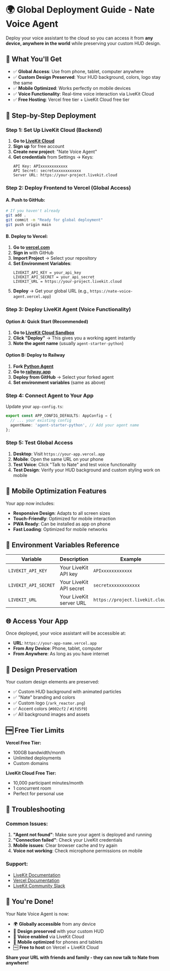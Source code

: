 # 🌍 Global Deployment Guide - Nate Voice Agent

Deploy your voice assistant to the cloud so you can access it from **any device, anywhere in the world** while preserving your custom HUD design.

## 🎯 What You'll Get

- ✅ **Global Access**: Use from phone, tablet, computer anywhere
- ✅ **Custom Design Preserved**: Your HUD background, colors, logo stay the same
- ✅ **Mobile Optimized**: Works perfectly on mobile devices
- ✅ **Voice Functionality**: Real-time voice interaction via LiveKit Cloud
- ✅ **Free Hosting**: Vercel free tier + LiveKit Cloud free tier

## 🚀 Step-by-Step Deployment

### Step 1: Set Up LiveKit Cloud (Backend)

1. **Go to [LiveKit Cloud](https://cloud.livekit.io/)**
2. **Sign up** for free account
3. **Create new project**: "Nate Voice Agent"
4. **Get credentials** from Settings → Keys:
   ```
   API Key: APIxxxxxxxxxxxx
   API Secret: secretxxxxxxxxxxxx
   Server URL: https://your-project.livekit.cloud
   ```

### Step 2: Deploy Frontend to Vercel (Global Access)

#### A. Push to GitHub:

```bash
# If you haven't already
git add .
git commit -m "Ready for global deployment"
git push origin main
```

#### B. Deploy to Vercel:

1. **Go to [vercel.com](https://vercel.com)**
2. **Sign in** with GitHub
3. **Import Project** → Select your repository
4. **Set Environment Variables**:
   ```
   LIVEKIT_API_KEY = your_api_key
   LIVEKIT_API_SECRET = your_api_secret
   LIVEKIT_URL = https://your-project.livekit.cloud
   ```
5. **Deploy** → Get your global URL (e.g., `https://nate-voice-agent.vercel.app`)

### Step 3: Deploy LiveKit Agent (Voice Functionality)

#### Option A: Quick Start (Recommended)

1. **Go to [LiveKit Cloud Sandbox](https://cloud.livekit.io/projects/p_/sandbox/templates/agent-starter-python)**
2. **Click "Deploy"** → This gives you a working agent instantly
3. **Note the agent name** (usually `agent-starter-python`)

#### Option B: Deploy to Railway

1. **Fork [Python Agent](https://github.com/livekit-examples/agent-starter-python)**
2. **Go to [railway.app](https://railway.app)**
3. **Deploy from GitHub** → Select your forked agent
4. **Set environment variables** (same as above)

### Step 4: Connect Agent to Your App

Update your `app-config.ts`:

```typescript
export const APP_CONFIG_DEFAULTS: AppConfig = {
  // ... your existing config
  agentName: 'agent-starter-python', // Add your agent name
};
```

### Step 5: Test Global Access

1. **Desktop**: Visit `https://your-app.vercel.app`
2. **Mobile**: Open the same URL on your phone
3. **Test Voice**: Click "Talk to Nate" and test voice functionality
4. **Test Design**: Verify your HUD background and custom styling work on mobile

## 📱 Mobile Optimization Features

Your app now includes:

- **Responsive Design**: Adapts to all screen sizes
- **Touch-Friendly**: Optimized for mobile interaction
- **PWA Ready**: Can be installed as app on phone
- **Fast Loading**: Optimized for mobile networks

## 🔧 Environment Variables Reference

| Variable             | Description             | Example                         |
| -------------------- | ----------------------- | ------------------------------- |
| `LIVEKIT_API_KEY`    | Your LiveKit API key    | `APIxxxxxxxxxxxx`               |
| `LIVEKIT_API_SECRET` | Your LiveKit API secret | `secretxxxxxxxxxxxx`            |
| `LIVEKIT_URL`        | Your LiveKit server URL | `https://project.livekit.cloud` |

## 🌐 Access Your App

Once deployed, your voice assistant will be accessible at:

- **URL**: `https://your-app-name.vercel.app`
- **From Any Device**: Phone, tablet, computer
- **From Anywhere**: As long as you have internet

## 🎨 Design Preservation

Your custom design elements are preserved:

- ✅ Custom HUD background with animated particles
- ✅ "Nate" branding and colors
- ✅ Custom logo (`/ark_reactor.png`)
- ✅ Accent colors (`#002cf2` / `#1fd5f9`)
- ✅ All background images and assets

## 🆓 Free Tier Limits

**Vercel Free Tier:**

- 100GB bandwidth/month
- Unlimited deployments
- Custom domains

**LiveKit Cloud Free Tier:**

- 10,000 participant minutes/month
- 1 concurrent room
- Perfect for personal use

## 🚨 Troubleshooting

### Common Issues:

1. **"Agent not found"**: Make sure your agent is deployed and running
2. **"Connection failed"**: Check your LiveKit credentials
3. **Mobile issues**: Clear browser cache and try again
4. **Voice not working**: Check microphone permissions on mobile

### Support:

- [LiveKit Documentation](https://docs.livekit.io/)
- [Vercel Documentation](https://vercel.com/docs)
- [LiveKit Community Slack](https://livekit.io/join-slack)

## 🎉 You're Done!

Your Nate Voice Agent is now:

- 🌍 **Globally accessible** from any device
- 🎨 **Design preserved** with your custom HUD
- 🎤 **Voice enabled** via LiveKit Cloud
- 📱 **Mobile optimized** for phones and tablets
- 🆓 **Free to host** on Vercel + LiveKit Cloud

**Share your URL with friends and family - they can now talk to Nate from anywhere!**
